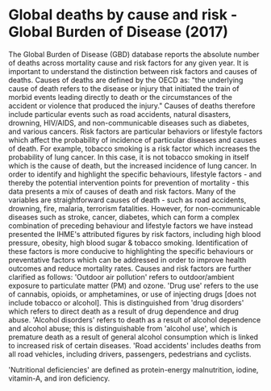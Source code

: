 # Global deaths by cause and risk - Global Burden of Disease (2017)

The Global Burden of Disease (GBD) database reports the absolute number of deaths across mortality cause and risk factors for any given year.
It is important to understand the distinction between risk factors and causes of deaths. Causes of deaths are defined by the OECD as: "the underlying cause of death refers to the disease or injury that initiated the train of morbid events leading directly to death or the circumstances of the accident or violence that produced the injury." Causes of deaths therefore include particular events such as road accidents, natural disasters, drowning, HIV/AIDS, and non-communicable diseases such as diabetes, and various cancers.
Risk factors are particular behaviors or lifestyle factors which affect the probability of incidence of particular diseases and causes of death. For example, tobacco smoking is a risk factor which increases the probability of lung cancer. In this case, it is not tobacco smoking in itself which is the cause of death, but the increased incidence of lung cancer.
In order to identify and highlight the specific behaviours, lifestyle factors - and thereby the potential intervention points for prevention of mortality - this data presents a mix of causes of death and risk factors. Many of the variables are straightforward causes of death - such as road accidents, drowning, fire, malaria, terrorism fatalities. However, for non-communicable diseases such as stroke, cancer, diabetes, which can form a complex combination of preceding behaviour and lifestyle factors we have instead presented the IHME's attributed figures by risk factors, including high blood pressure, obesity, high blood sugar & tobacco smoking. Identification of these factors is more conducive to highlighting the specific behaviours or preventative factors which can be addressed in order to improve health outcomes and reduce mortality rates.
Causes and risk factors are further clarified as follows:
'Outdoor air pollution' refers to outdoor/ambient exposure to particulate matter (PM) and ozone.
'Drug use' refers to the use of cannabis, opioids, or amphetamines, or use of injecting drugs [does not include tobacco or alcohol]. This is distinguished from 'drug disorders' which refers to direct death as a result of drug dependence and drug abuse.
'Alcohol disorders' refers to death as a result of alcohol dependence and alcohol abuse; this is distinguishable from 'alcohol use', which is premature death as a result of general alcohol consumption which is linked to increased risk of certain diseases.
'Road accidents' includes deaths from all road vehicles, including drivers, passengers, pedestrians and cyclists.

'Nutritional deficiencies' are defined as protein-energy malnutrition, iodine, vitamin-A, and iron deficiency.


